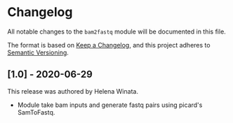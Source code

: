 # Changelog

All notable changes to the `bam2fastq` module will be documented in this file.

The format is based on [Keep a Changelog](https://keepachangelog.com/en/1.0.0/),
and this project adheres to [Semantic Versioning](https://semver.org/spec/v2.0.0.html).

## [1.0] - 2020-06-29

This release was authored by Helena Winata.


- Module take bam inputs and generate fastq pairs using picard's SamToFastq.

